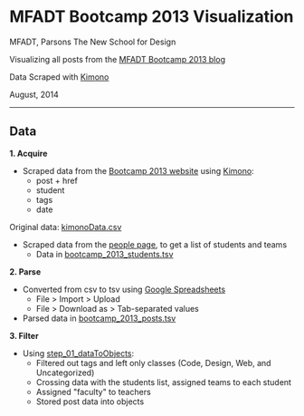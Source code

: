 # MFADT Bootcamp 2013 Visualization
MFADT, Parsons The New School for Design

Visualizing all posts from the [MFADT Bootcamp 2013 blog](http://bootcamp.parsons.edu/2013/)

Data Scraped with [Kimono](https://www.kimonolabs.com/)

August, 2014

---

## Data
**1. Acquire**

  * Scraped data from the [Bootcamp 2013 website](http://bootcamp.parsons.edu/2013/) using [Kimono](https://www.kimonolabs.com/):
    * post + href
    * student
    * tags
    * date
    
  Original data: [kimonoData.csv](https://raw.githubusercontent.com/gianordoli/bootcamp_2013_visualization/master/_data/kimonoData.csv)
  
  * Scraped data from the [people page](http://bootcamp.parsons.edu/2013/people), to get a list of students and teams
    * Data in [bootcamp_2013_students.tsv](https://raw.githubusercontent.com/gianordoli/bootcamp_2013_visualization/master/_data/bootcamp_2013_students.tsv)
    
**2. Parse**

  * Converted from csv to tsv using [Google Spreadsheets](https://docs.google.com/spreadsheets)
  	* File > Import > Upload
  	* File > Download as > Tab-separated values
  * Parsed data in [bootcamp_2013_posts.tsv](https://raw.githubusercontent.com/gianordoli/bootcamp_2013_visualization/master/_data/bootcamp_2013_posts.tsv)
  	
**3. Filter**

  * Using [step_01_dataToObjects](https://github.com/gianordoli/bootcamp_2013_visualization/tree/master/step_01_dataToObjects):
    * Filtered out tags and left only classes (Code, Design, Web, and Uncategorized)
    * Crossing data with the students list, assigned teams to each student
    * Assigned "faculty" to teachers
    * Stored post data into objects

